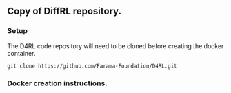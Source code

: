 ## Copy of DiffRL repository.

### Setup

The D4RL code repository will need to be cloned before creating the docker container.

`git clone https://github.com/Farama-Foundation/D4RL.git`

### Docker creation instructions.


